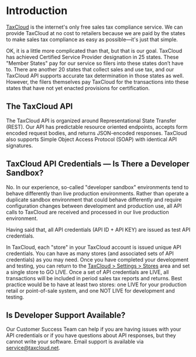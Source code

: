 # Introduction
<a href="https://taxcloud.com" target="_blank">TaxCloud</a> is the internet's only free sales tax compliance service. We can provide TaxCloud at no cost to retailers because we are paid by the states to make sales tax compliance as easy as possible—it's just that simple.

OK, it is a little more complicated than that, but that is our goal. TaxCloud has achieved Certified Service Provider designation in 25 states. These "Member States" pay for our service so filers into these states don’t have to. There are another 20 states that collect sales and use tax, and our TaxCloud API supports accurate tax determination in those states as well. However, the filers themselves pay TaxCloud for the transactions into these states that have not yet enacted provisions for certification.

## The TaxCloud API
The TaxCloud API is organized around Representational State Transfer (REST). Our API has predictable resource oriented endpoints, accepts form encoded request bodies, and returns JSON-encoded responses. TaxCloud also supports Simple Object Access Protocol (SOAP) with identical API signatures.

## TaxCloud API Credentials — Is There a Developer Sandbox?
No. In our experience, so-called "developer sandbox" environments tend to behave differently than live production environments. Rather than operate a duplicate sandbox environment that could behave differently and require configuration changes between development and production use, all API calls to TaxCloud are received and processed in our live production environment.

Having said that, all API credentials (API ID + API KEY) are issued as test API credentials.

In TaxCloud, each "store" in your TaxCloud account is issued unique API credentials. You can have as many stores (and associated sets of API credentials) as you may need. Once you have completed your development and testing, you can return to the <a href="https://taxcloud.com/go/stores/" target="_blank">TaxCloud > Settings > Stores</a> area and set a single store to GO LIVE. Once a set of API credentials are LIVE, all transactions will be included in period sales tax reports and returns. Best practice would be to have at least two stores: one LIVE for your production retail or point-of-sale system, and one NOT LIVE for development and testing.

## Is Developer Support Available?
Our Customer Success Team can help if you are having issues with your API credentials or if you have questions about API responses, but they cannot write your software. Email support is available via service@taxcloud.net.